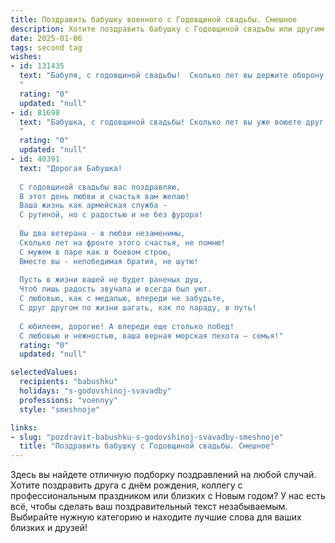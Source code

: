 ```yaml
---
title: Поздравить бабушку военного с Годовщиной свадьбы. Смешное
description: Хотите поздравить бабушку с Годовщиной свадьбы или другим праздником? Наш ИИ создаст незабываемое поздравление, а вы обязательно выделитесь среди других.  
date: 2025-01-06
tags: second tag
wishes:
- id: 131435
  text: "Бабуля, с годовщиной свадьбы!  Сколько лет вы держите оборону семейного фронта, ни один вражеский \"быт\" не смог вас сломить!  Пусть ваш боевой дух и дальше остаётся на высоте, а  мирная жизнь будет полна любви, радости и… внуков, которые будут помогать вам  в  \"тыловом обеспечении\"!  Ура!
  "
  rating: "0"
  updated: "null"
- id: 81698
  text: "Бабушка, с годовщиной свадьбы! Сколько лет вы уже воюете друг с другом на поле брака? Похоже, ваш боевой дух не ослабевает, а только крепнет! Желаю вам еще долгих лет совместных побед над бытом и невзгодами! 🥂
  "
  rating: "0"
  updated: "null"
- id: 40391
  text: "Дорогая Бабушка!
  
  С годовщиной свадьбы вас поздравляю,
  В этот день любви и счастья вам желаю!
  Ваша жизнь как армейская служба -
  С рутиной, но с радостью и не без фурора!
  
  Вы два ветерана - в любви незаменимы,
  Сколько лет на фронте этого счастья, не помню!
  С мужем в паре как в боевом строю,
  Вместе вы - непобедимая братия, не шутю!
  
  Пусть в жизни вашей не будет раненых душ,
  Чтоб лишь радость звучала и всегда был уют.
  С любовью, как с медалью, впереди не забудьте,
  С друг другом по жизни шагать, как по параду, в путь!
  
  С юбилеем, дорогие! А впереди еще столько побед!
  С любовью и нежностью, ваша верная морская пехота – семья!"
  rating: "0"
  updated: "null"

selectedValues:
  recipients: "babushku"
  holidays: "s-godovshinoj-svavadby"
  professions: "voennyy"
  style: "smeshnoje"

links:
- slug: "pozdravit-babushku-s-godovshinoj-svavadby-smeshnoje"
  title: "Поздравить бабушку с Годовщиной свадьбы. Смешное"
---
```


Здесь вы найдете отличную подборку поздравлений на любой случай.
Хотите поздравить друга с днём рождения, коллегу с профессиональным праздником или близких с Новым годом? У нас есть всё, чтобы сделать ваш поздравительный текст незабываемым. Выбирайте нужную категорию и находите лучшие слова для ваших близких и друзей!
